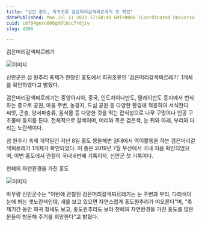 ```yaml
---
title: "신안 홍도, 희귀조류 검은머리갈색찌르레기 첫 확인"
datePublished: Mon Jul 11 2022 17:50:49 GMT+0000 (Coordinated Universal Time)
cuid: cm704geru000g09lbcc7rdjiv
slug: 4200

---
```



검은머리갈색찌르레기

![이미지](https://cdn.hashnode.com/res/hashnode/image/upload/v1739256566844/bf5ba3e5-820c-4e7e-ae08-d4d7819fa5a1.jpeg)

신안군은 섬 원추리 축제가 한창인 홍도에서 희귀조류인 '검은머리갈색찌르레기' 1개체를 확인하였다고 밝혔다.

검은머리갈색찌르레기는 중앙아시아, 중국, 인도차이나반도, 말레이반도 등지에서 번식하는 종으로 공원, 마을 주변, 농경지, 도심 공원 등 다양한 환경에 적응하여 서식한다. 씨앗, 곤충, 양서파충류, 음식물 등 다양한 것을 먹는 잡식성으로 나무 구멍이나 인공 구조물에 둥지를 튼다. 전체적으로 갈색이며, 머리와 목은 검은색, 눈 뒤와 아래, 부리와 다리는 노란색이다.

섬 원추리 축제 개막일인 지난 8일 홍도 몽돌해변 일대에서 먹이활동을 하는 검은머리갈색찌르레기 1개체가 확인되었다. 이 종은 2019년 7월 부산에서 국내 처음 확인되었으며, 이번 홍도에서 관찰이 국내 6번째 기록이자, 신안군 첫 기록이다.

천혜의 자연환경을 가진 홍도

![이미지](https://cdn.hashnode.com/res/hashnode/image/upload/v1739256568693/a03caf5d-27fb-4ed9-a017-314a5d8ed953.jpeg)

박우량 신안군수는 "이번에 관찰된 검은머리갈색찌르레기는 눈 주변과 부리, 다리색이 눈에 띄는 샛노란색인데, 새를 보고 있으면 자연스럽게 홍도원추리가 떠오른다"며, "축제기간 동안 희귀 철새도 보고, 홍도원추리도 보러 천혜의 자연환경을 가진 홍도를 많은 분들이 방문해 주기를 희망한다"고 밝혔다.
